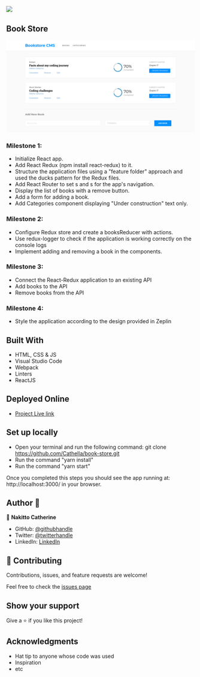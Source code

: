 ![](https://img.shields.io/badge/Microverse-blueviolet)

## Book Store
![screenshot](./screenshot.png)

### Milestone 1:
- Initialize React app.
- Add React Redux (npm install react-redux) to it.
- Structure the application files using a "feature folder" approach and used the ducks pattern for the Redux files.
- Add React Router to set s and s for the app's navigation.
- Display the list of books with a remove button.
- Add a form for adding a book.
- Add Categories component displaying "Under construction" text only.

### Milestone 2:
- Configure Redux store and create a booksReducer with actions.
- Use redux-logger to check if the application is working correctly on the console logs
- Implement adding and removing a book in the components.

### Milestone 3:
- Connect the React-Redux application to an existing API
- Add books to the API
- Remove books from the API

### Milestone 4:
- Style the application according to the design provided in Zeplin

## Built With

- HTML, CSS & JS
- Visual Studio Code
- Webpack
- Linters
- ReactJS

## Deployed Online
- [Project Live link]()


## Set up locally

- Open your terminal and run the following command: git clone https://github.com/Cathella/book-store.git
- Run the command "yarn install"
- Run the command "yarn start"

Once you completed this steps you should see the app running at: http://localhost:3000/ in your browser.

## Author 👤

👤 **Nakitto Catherine**

- GitHub: [@githubhandle](https://github.com/Cathella)
- Twitter: [@twitterhandle](https://twitter.com/cathella9)
- LinkedIn: [LinkedIn](https://www.linkedin.com/in/nakitto-catherine2020/)

## 🤝 Contributing

Contributions, issues, and feature requests are welcome!

Feel free to check the [issues page](https://github.com/Cathella/book-store/issues)

## Show your support

Give a ⭐️ if you like this project!

## Acknowledgments

- Hat tip to anyone whose code was used
- Inspiration
- etc